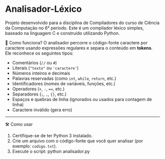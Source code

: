 # Analisador-Léxico
Projeto desenvolvido para a disciplina de Compiladores do curso de Ciência da Computação no 6° período.
Este é um compilador léxico simples, baseado na linguagem C e construído utilizando Python.

🚀 Como funciona?
O analisador percorre o código-fonte caractere por caractere usando expressões regulares e separa o conteúdo em **tokens**. Ele reconhece os seguintes tipos:
- Comentários (`//` ou `#`)
- Literais (`"texto"` ou `'caractere'`)
- Números inteiros e decimais
- Palavras reservadas (como `int`, `while`, `return`, etc.)
- Identificadores (nomes de variáveis, funções, etc.)
- Operadores (`+`, `-`, `==`, etc.)
- Separadores (`;`, `,`, `{}`, etc.)
- Espaços e quebras de linha (ignorados ou usados para contagem de linha)
- Caractere inválido (gera erro)
---

🛠️ Como usar

1. Certifique-se de ter Python 3 instalado.
2. Crie um arquivo com o código-fonte que você quer analisar (por exemplo: `codigo.txt`).
3. Execute o script: python analisador.py
